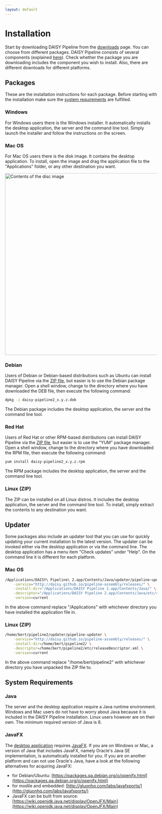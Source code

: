 ```yaml
---
layout: default
---
```

# Installation

Start by downloading DAISY Pipeline from the
[downloads]({{site.baseurl}}/Download.html) page. You can choose from
different packages. DAISY Pipeline consists of several components
(explained [here]({{site.baseurl}}/Get-Help/User-Guide/)). Check
whether the package you are downloading includes the component you
wish to install. Also, there are different downloads for different
platforms.

## Packages

These are the installation instructions for each package. Before
starting with the installation make sure the
[system requirements](#system-requirements) are fulfilled.

### Windows

For Windows users there is the Windows installer. It automatically
installs the desktop application, the server and the command line
tool. Simply launch the installer and follow the instructions on the
screen.

### Mac OS

For Mac OS users there is the disk image. It contains the desktop
application. To install, open the image and drag the application file
to the "Applications" folder, or any other destination you want.

<img src="/pipeline/Get-Help/User-Guide/Installation/disk-image.png" alt="Contents of the disc image" width="600px"/>

### Debian

Users of Debian or Debian-based distributions such as Ubuntu can
install DAISY Pipeline via the [ZIP file](#linux-zip), but easier is
to use the Debian package manager. Open a shell window, change to the
directory where you have downloaded the DEB file, then execute the
following command:

~~~sh
dpkg -i daisy-pipeline2_x.y.z.deb
~~~

The Debian package includes the desktop application, the server and
the command line tool.

### Red Hat

Users of Red Hat or other RPM-based distributions can install DAISY
Pipeline via the [ZIP file](#linux-zip), but easier is to use the "YUM"
package manager. Open a shell window, change to the directory where
you have downloaded the RPM file, then execute the following command:

~~~sh
yum install daisy-pipeline2_x.y.z.rpm
~~~

The RPM package includes the desktop application, the server and the
command line tool.

### Linux (ZIP)

The ZIP can be installed on all Linux distros. It includes the desktop
application, the server and the command line tool. To install, simply
extract the contents to any destination you want.


## Updater

Some packages also include an updater tool that you can use for quickly
updating your current installation to the latest version. The updater
can be invoked either via the desktop application or via the command
line. The desktop application has a menu item "Check updates" under
"Help". On the command line it is different for each platform.

<!-- Windows: to do -->

### Mac OS

~~~sh
/Applications/DAISY\ Pipeline\ 2.app/Contents/Java/updater/pipeline-updater \
    -service="http://daisy.github.io/pipeline-assembly/releases/" \
    -install-dir="/Applications/DAISY Pipeline 2.app/Contents/Java/" \
    -descriptor="/Applications/DAISY Pipeline 2.app/Contents/Java/etc/releaseDescriptor.xml" \
    -version=current
~~~

In the above command replace "/Applications" with whichever directory
you have installed the application file in.

<!-- Debian and Red Hat: updater not available -->

### Linux (ZIP)

~~~sh
/home/bert/pipeline2/updater/pipeline-updater \
    -service="http://daisy.github.io/pipeline-assembly/releases/" \
    -install-dir=/home/bert/pipeline2/ \
    -descriptor=/home/bert/pipeline2/etc/releaseDescriptor.xml \
    -version=current
~~~

In the above command replace "/home/bert/pipeline2" with whichever directory
you have unpacked the ZIP file to.


## System Requirements

### Java

The server and the desktop application require a Java runtime
environment. Windows and Mac users do not have to worry about Java
because it is included in the DAISY Pipeline installation. Linux users
however are on their own. The minimum required version of Java is 8.

### JavaFX

<!-- (linked to from pipeline2 start script if no JavaFX is detected) -->

The
[desktop application]({{site.baseurl}}/Get-Help/User-Guide/Desktop-Application/DAISY-Pipeline-2-User-Guide/)
requires [JavaFX][]. If you are on Windows or Mac, a version of Java
that includes JavaFX, namely Oracle's Java SE implementation, is
automatically installed for you. If you are on another platform and
can not use Oracle's Java, have a look at the following alternatives
for acquiring JavaFX:

- for Debian/Ubuntu:
  [https://packages.qa.debian.org/o/openjfx.html](https://packages.qa.debian.org/o/openjfx.html)
- for modile and embedded:
  [http://gluonhq.com/labs/javafxports/](http://gluonhq.com/labs/javafxports/)
- JavaFX can be built from source:
  [https://wiki.openjdk.java.net/display/OpenJFX/Main](https://wiki.openjdk.java.net/display/OpenJFX/Main)


[JavaFX]: https://docs.oracle.com/javafx/2/overview/jfxpub-overview.htm

